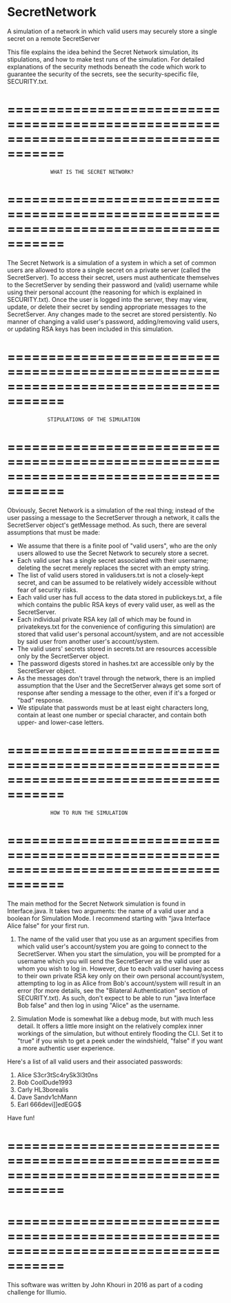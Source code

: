 # SecretNetwork
A simulation of a network in which valid users may securely store a single secret on a remote SecretServer

This file explains the idea behind the Secret Network simulation, its stipulations, and how to make test runs of the simulation. For detailed explanations of the security methods beneath the code which work to guarantee the security of the secrets, see the security-specific file, SECURITY.txt.

=====================================================================================
=====================================================================================
			      WHAT IS THE SECRET NETWORK?
=====================================================================================
=====================================================================================

The Secret Network is a simulation of a system in which a set of common users are allowed to store a single secret on a private server (called the SecretServer). To access their secret, users must authenticate themselves to the SecretServer by sending their password and (valid) username while using their personal account (the reasoning for which is explained in SECURITY.txt). Once the user is logged into the server, they may view, update, or delete their secret by sending appropriate messages to the SecretServer. Any changes made to the secret are stored persistently. No manner of changing a valid user's password, adding/removing valid users, or updating RSA keys has been included in this simulation.


=====================================================================================
=====================================================================================
			     STIPULATIONS OF THE SIMULATION
=====================================================================================
=====================================================================================

Obviously, Secret Network is a simulation of the real thing; instead of the user passing a message to the SecretServer through a network, it calls the SecretServer object's getMessage method. As such, there are several assumptions that must be made:

- We assume that there is a finite pool of "valid users", who are the only users allowed to use the Secret Network to securely store a secret.
- Each valid user has a single secret associated with their username; deleting the secret merely replaces the secret with an empty string.
- The list of valid users stored in validusers.txt is not a closely-kept secret, and can be assumed to be relatively widely accessible without fear of security risks.
- Each valid user has full access to the data stored in publickeys.txt, a file which contains the public RSA keys of every valid user, as well as the SecretServer.
- Each individual private RSA key (all of which may be found in privatekeys.txt for the convenience of configuring this simulation) are stored that valid user's personal account/system, and are not accessible by said user from another user's account/system.
- The valid users' secrets stored in secrets.txt are resources accessible only by the SecretServer object.
- The password digests stored in hashes.txt are accessible only by the SecretServer object.
- As the messages don't travel through the network, there is an implied assumption that the User and the SecretServer always get some sort of response after sending a message to the other, even if it's a forged or "bad" response. 
- We stipulate that passwords must be at least eight characters long, contain at least one number or special character, and contain both upper- and lower-case letters. 


=====================================================================================
=====================================================================================
			      HOW TO RUN THE SIMULATION	
=====================================================================================
=====================================================================================

The main method for the Secret Network simulation is found in Interface.java. It takes two arguments: the name of a valid user and a boolean for Simulation Mode. I recommend starting with "java Interface Alice false" for your first run.

1. The name of the valid user that you use as an argument specifies from which valid user's account/system you are going to connect to the SecretServer. When you start the simulation, you will be prompted for a username which you will send the SecretServer as the valid user as whom you wish to log in. However, due to each valid user having access to their own private RSA key only on their own personal account/system, attempting to log in as Alice from Bob's account/system will result in an error (for more details, see the "Bilateral Authentication" section of SECURITY.txt). As such, don't expect to be able to run "java Interface Bob false" and then log in using "Alice" as the username.

2. Simulation Mode is somewhat like a debug mode, but with much less detail. It offers a little more insight on the relatively complex inner workings of the simulation, but without entirely flooding the CLI. Set it to "true" if you wish to get a peek under the windshield, "false" if you want a more authentic user experience.

Here's a list of all valid users and their associated passwords:

1. Alice	S3cr3tSc4rySk3l3t0ns 
2. Bob		CoolDude1993
3. Carly 	HL3borealis
4. Dave		Sandv1chMann
5. Earl		666devi]]edEGG$

Have fun! 


=====================================================================================
=====================================================================================
=====================================================================================
=====================================================================================

This software was written by John Khouri in 2016 as part of a coding challenge for Illumio.
